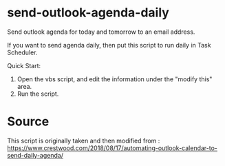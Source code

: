 # send-outlook-agenda-daily
Send outlook agenda for today and tomorrow to an email address.

If you want to send agenda daily, then put this script to run daily in Task Scheduler.

Quick Start:
1. Open the vbs script, and edit the information under the "modify this" area.
2. Run the script.

# Source
This script is originally taken and then modified from :
https://www.crestwood.com/2018/08/17/automating-outlook-calendar-to-send-daily-agenda/
